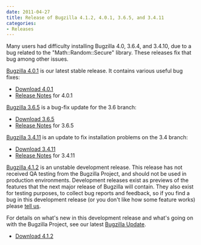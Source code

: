 ```yaml
---
date: 2011-04-27
title: Release of Bugzilla 4.1.2, 4.0.1, 3.6.5, and 3.4.11
categories:
- Releases
---
```


Many users had difficulty installing Bugzilla 4.0, 3.6.4, and 3.4.10, due to a bug related to the "Math::Random::Secure" library. These releases fix that bug among other issues.

[Bugzilla 4.0.1](/releases/4.0.1/) is our latest stable release. It contains various useful bug fixes:

*   [Download 4.0.1](/download/#v40)
*   [Release Notes](/releases/4.0.1/) for 4.0.1

[Bugzilla 3.6.5](/releases/3.6.5/) is a bug-fix update for the 3.6 branch:

*   [Download 3.6.5](/download/#v36)
*   [Release Notes](/releases/3.6.5/) for 3.6.5

[Bugzilla 3.4.11](/releases/3.4.11/) is an update to fix installation problems on the 3.4 branch:

*   [Download 3.4.11](/download/#v34)
*   [Release Notes](/releases/3.4.11/) for 3.4.11

[Bugzilla 4.1.2](/releases/4.2/) is an unstable development release. This release has not received QA testing from the Bugzilla Project, and should not be used in production environments. Development releases exist as previews of the features that the next major release of Bugzilla will contain. They also exist for testing purposes, to collect bug reports and feedback, so if you find a bug in this development release (or you don't like how some feature works) please [tell us](/contributing/reporting_bugs).

For details on what's new in this development release and what's going on with the Bugzilla Project, see our latest [Bugzilla Update](/blog/2011/04/27/release-of-bugzilla-4.1.2-4.0.1-3.6.5-and-3.4.11-more/).

*   [Download 4.1.2](/download/#v42)


